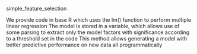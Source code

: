 simple_feature_selection

We provide code in base R which uses the lm() function to perform multiple linear regression
The model is stored in a variable, which allows use of some parsing to extract only the
model factors with significance according to a threshold set in the code
This method allows generating a model with better predictive performance on new data all programmatically

